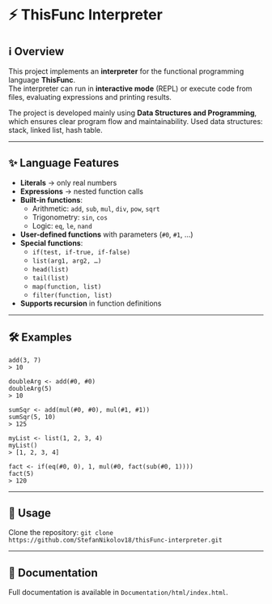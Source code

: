 # ⚡ ThisFunc Interpreter

## ℹ️ Overview
This project implements an **interpreter** for the functional programming language **ThisFunc**.  
The interpreter can run in **interactive mode** (REPL) or execute code from files, evaluating expressions and printing results.  

The project is developed mainly using **Data Structures and Programming**, which ensures clear program flow and maintainability.
Used data structures: stack, linked list, hash table.

---

## ✨ Language Features
- **Literals** → only real numbers  
- **Expressions** → nested function calls  
- **Built-in functions**:
  - Arithmetic: `add`, `sub`, `mul`, `div`, `pow`, `sqrt`  
  - Trigonometry: `sin`, `cos`  
  - Logic: `eq`, `le`, `nand`  
- **User-defined functions** with parameters (`#0`, `#1`, …)  
- **Special functions**:
  - `if(test, if-true, if-false)`  
  - `list(arg1, arg2, …)`  
  - `head(list)`  
  - `tail(list)`  
  - `map(function, list)`  
  - `filter(function, list)`  
- **Supports recursion** in function definitions  

---

## 🛠 Examples
```text
add(3, 7)
> 10

doubleArg <- add(#0, #0)
doubleArg(5)
> 10

sumSqr <- add(mul(#0, #0), mul(#1, #1))
sumSqr(5, 10)
> 125

myList <- list(1, 2, 3, 4)
myList()
> [1, 2, 3, 4]

fact <- if(eq(#0, 0), 1, mul(#0, fact(sub(#0, 1))))
fact(5)
> 120
```
---
## 🚀 Usage
Clone the repository:
  `git clone https://github.com/StefanNikolov18/thisFunc-interpreter.git`  

---

## 📖 Documentation
Full documentation is available in `Documentation/html/index.html`.
